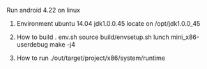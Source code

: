Run android 4.22 on linux

1. Environment
  ubuntu 14.04
  jdk1.0.0.45 locate on /opt/jdk1.0.0_45 

2. How to build
  . env.sh
  source build/envsetup.sh
  lunch mini_x86-userdebug
  make -j4
  
3. How to run
  ./out/target/project/x86/system/runtime
  
